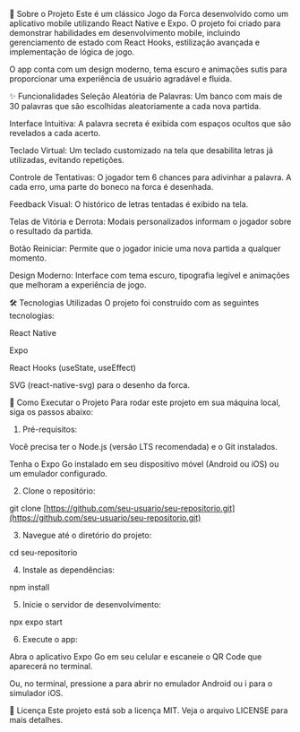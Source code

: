 📜 Sobre o Projeto
Este é um clássico Jogo da Forca desenvolvido como um aplicativo mobile utilizando React Native e Expo. O projeto foi criado para demonstrar habilidades em desenvolvimento mobile, incluindo gerenciamento de estado com React Hooks, estilização avançada e implementação de lógica de jogo.

O app conta com um design moderno, tema escuro e animações sutis para proporcionar uma experiência de usuário agradável e fluida.

✨ Funcionalidades
Seleção Aleatória de Palavras: Um banco com mais de 30 palavras que são escolhidas aleatoriamente a cada nova partida.

Interface Intuitiva: A palavra secreta é exibida com espaços ocultos que são revelados a cada acerto.

Teclado Virtual: Um teclado customizado na tela que desabilita letras já utilizadas, evitando repetições.

Controle de Tentativas: O jogador tem 6 chances para adivinhar a palavra. A cada erro, uma parte do boneco na forca é desenhada.

Feedback Visual: O histórico de letras tentadas é exibido na tela.

Telas de Vitória e Derrota: Modais personalizados informam o jogador sobre o resultado da partida.

Botão Reiniciar: Permite que o jogador inicie uma nova partida a qualquer momento.

Design Moderno: Interface com tema escuro, tipografia legível e animações que melhoram a experiência de jogo.

🛠️ Tecnologias Utilizadas
O projeto foi construído com as seguintes tecnologias:

React Native

Expo

React Hooks (useState, useEffect)

SVG (react-native-svg) para o desenho da forca.

🚀 Como Executar o Projeto
Para rodar este projeto em sua máquina local, siga os passos abaixo:

1. Pré-requisitos:

Você precisa ter o Node.js (versão LTS recomendada) e o Git instalados.

Tenha o Expo Go instalado em seu dispositivo móvel (Android ou iOS) ou um emulador configurado.

2. Clone o repositório:

git clone [https://github.com/seu-usuario/seu-repositorio.git](https://github.com/seu-usuario/seu-repositorio.git)

3. Navegue até o diretório do projeto:

cd seu-repositorio

4. Instale as dependências:

npm install

5. Inicie o servidor de desenvolvimento:

npx expo start

6. Execute o app:

Abra o aplicativo Expo Go em seu celular e escaneie o QR Code que aparecerá no terminal.

Ou, no terminal, pressione a para abrir no emulador Android ou i para o simulador iOS.

📄 Licença
Este projeto está sob a licença MIT. Veja o arquivo LICENSE para mais detalhes.

